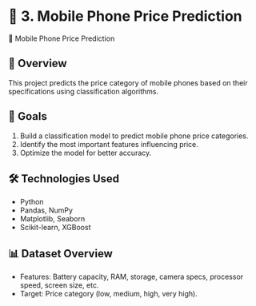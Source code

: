 # 📁 3. Mobile Phone Price Prediction 
📱 Mobile Phone Price Prediction

## 📌 Overview
This project predicts the price category of mobile phones based on their specifications using classification algorithms.

## 🎯 Goals
1. Build a classification model to predict mobile phone price categories.
2. Identify the most important features influencing price.
3. Optimize the model for better accuracy.

## 🛠 Technologies Used
- Python
- Pandas, NumPy
- Matplotlib, Seaborn
- Scikit-learn, XGBoost

##  📊 Dataset Overview
- Features: Battery capacity, RAM, storage, camera specs, processor speed, screen size, etc.
- Target: Price category (low, medium, high, very high).
